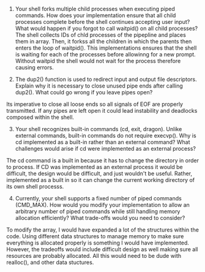 1. Your shell forks multiple child processes when executing piped commands. How does your implementation ensure that all child processes complete before the shell continues accepting user input? What would happen if you forgot to call waitpid() on all child processes?
The shell collects IDs of chld processes of the pipepline and places them in array. Then, it forkss all the children in which the parents then enters the loop of waitpid(). This implementations ensures that the shell is waiting for each of the processes before allowinng for a new prompt. Without waitpid the shell would not wait for the process therefore causing errors.

2. The dup2() function is used to redirect input and output file descriptors. Explain why it is necessary to close unused pipe ends after calling dup2(). What could go wrong if you leave pipes open?

Its imperative to close all loose ends so all signals of EOF are properly transmitted. If any pipes are left open it could lead instability and deadlocks composed within the shell.

3. Your shell recognizes built-in commands (cd, exit, dragon). Unlike external commands, built-in commands do not require execvp(). Why is cd implemented as a built-in rather than an external command? What challenges would arise if cd were implemented as an external process?

The cd command is a built in because it has to change the directory in order to process. If CD was implemented as an external process it would be difficult, the design would be difficult, and just wouldn't be useful. Rather, implemented as a built in so it can change the current working directory of its own shell processs.

4. Currently, your shell supports a fixed number of piped commands (CMD_MAX). How would you modify your implementation to allow an arbitrary number of piped commands while still handling memory allocation efficiently? What trade-offs would you need to consider?

To modify the array, I would have expanded a lot of the structures within the code. Using different data structures to manage memory to make sure everything is allocated properly is something I would have implemented. However, the tradeoffs would include difficult design as well making sure all resources are probably allocated. All this would need to be dude with realloc(), and other data stuctures.
